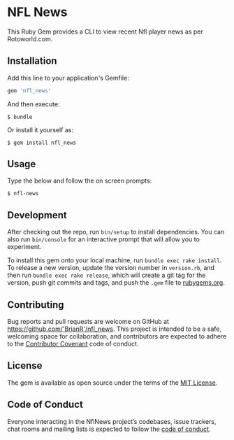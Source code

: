 # NFL News

This Ruby Gem provides a CLI to view recent Nfl player news as per Rotoworld.com.

## Installation

Add this line to your application's Gemfile:

```ruby
gem 'nfl_news'
```

And then execute:

    $ bundle

Or install it yourself as:

    $ gem install nfl_news

## Usage

Type the below and follow the on screen prompts:

    $ nfl-news

## Development

After checking out the repo, run `bin/setup` to install dependencies. You can also run `bin/console` for an interactive prompt that will allow you to experiment.

To install this gem onto your local machine, run `bundle exec rake install`. To release a new version, update the version number in `version.rb`, and then run `bundle exec rake release`, which will create a git tag for the version, push git commits and tags, and push the `.gem` file to [rubygems.org](https://rubygems.org).

## Contributing

Bug reports and pull requests are welcome on GitHub at https://github.com/'BrianR'/nfl_news. This project is intended to be a safe, welcoming space for collaboration, and contributors are expected to adhere to the [Contributor Covenant](http://contributor-covenant.org) code of conduct.

## License

The gem is available as open source under the terms of the [MIT License](https://opensource.org/licenses/MIT).

## Code of Conduct

Everyone interacting in the NflNews project’s codebases, issue trackers, chat rooms and mailing lists is expected to follow the [code of conduct](https://github.com/'BrianR'/nfl_news/blob/master/CODE_OF_CONDUCT.md).

